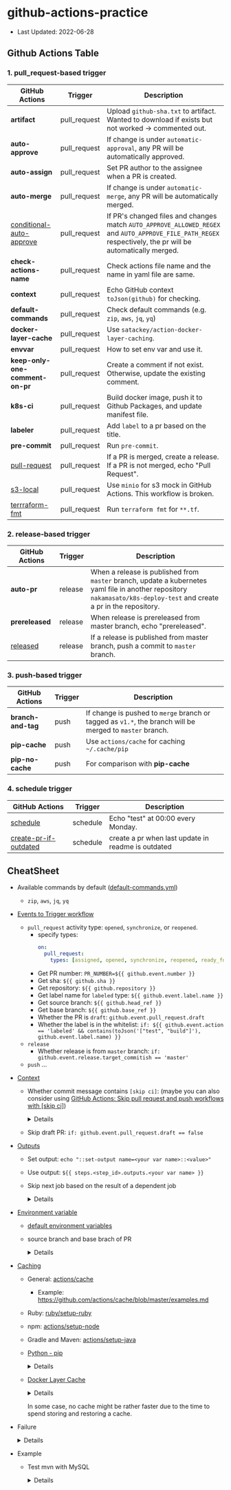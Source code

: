 # github-actions-practice

- Last Updated: 2022-06-28

## Github Actions Table

### 1. pull_request-based trigger

|GitHub Actions|Trigger|Description|
|---|---|---|
|**artifact**| pull_request | Upload `github-sha.txt` to artifact. Wanted to download if exists but not worked -> commented out.|
|**auto-approve**|pull_request| If change is under `automatic-approval`, any PR will be automatically approved.|
|**auto-assign**|pull_request| Set PR author to the assignee when a PR is created.|
|**auto-merge**|pull_request| If change is under `automatic-merge`, any PR will be automatically merged.|
|[conditional-auto-approve](.github/workflows/conditional-auto-approve.yml)|pull_request|If PR's changed files and changes match `AUTO_APPROVE_ALLOWED_REGEX` and `AUTO_APPROVE_FILE_PATH_REGEX` respectively, the pr will be automatically merged. |
|**check-actions-name**|pull_request|Check actions file name and the name in yaml file are same.|
|**context**|pull_request|Echo GitHub context `toJson(github)` for checking.|
|**default-commands**|pull_request|Check default commands (e.g. `zip`, `aws`, `jq`, `yq`)|
|**docker-layer-cache**|pull_request|Use `satackey/action-docker-layer-caching`.|
|**envvar**|pull_request|How to set env var and use it.|
|**keep-only-one-comment-on-pr**|pull_request|Create a comment if not exist. Otherwise, update the existing comment.|
|**k8s-ci**|pull_request|Build docker image, push it to Github Packages, and update manifest file.|
|**labeler**|pull_request|Add `label` to a pr based on the title.|
|**pre-commit**|pull_request|Run `pre-commit`.|
|[pull-request](.github/workflows/pull-request.yml)|pull_request|If a PR is merged, create a release. If a PR is not merged, echo "Pull Request".|
|[s3-local](.github/workflows/s3-local.yml)|pull_request|Use `minio` for s3 mock in GitHub Actions. This workflow is broken.|
|[terrraform-fmt](.github/workflows/terraform-fmt.yml)|pull_request|Run `terraform fmt` for `**.tf`.|

### 2. release-based trigger

|GitHub Actions|Trigger|Description|
|---|---|---|
|**auto-pr**|release| When a release is published from `master` branch, update a kubernetes yaml file in another repository `nakamasato/k8s-deploy-test` and create a pr in the repository.|
|**prereleased**|release|When release is prereleased from master branch, echo "prereleased".|
|[released](.github/workflows/released.yml)|release|If a release is published from master branch, push a commit to `master` branch.|

### 3. push-based trigger

|GitHub Actions|Trigger|Description|
|---|---|---|
|**branch-and-tag**|push| If change is pushed to `merge` branch or tagged as `v1.*`, the branch will be merged to `master` branch.|
|**pip-cache**|push|Use `actions/cache` for caching `~/.cache/pip`|
|**pip-no-cache**|push|For comparison with **pip-cache**|

### 4. schedule trigger

|GitHub Actions|Trigger|Description|
|---|---|---|
|[schedule](.github/workflows/schedule.yml)|schedule|Echo "test" at 00:00 every Monday.|
|[create-pr-if-outdated](.github/workflows/create-pr-if-outdated.yml)|schedule|create a pr when last update in readme is outdated|

## CheatSheet
- Available commands by default ([default-commands.yml](.github/workflows/default-commands.yml))
    - `zip`, `aws`, `jq`, `yq`
- [Events to Trigger workflow](https://docs.github.com/en/actions/reference/events-that-trigger-workflows)
    - `pull_request`
        activity type: `opened`, `synchronize`, or `reopened`.
        - specify types:
            ```yaml
            on:
              pull_request:
                types: [assigned, opened, synchronize, reopened, ready_for_review]
            ```
        - Get PR number: `PR_NUMBER=${{ github.event.number }}`
        - Get sha: `${{ github.sha }}`
        - Get repository: `${{ github.repository }}`
        - Get label name for `labeled` type: `${{ github.event.label.name }}`
        - Get source branch: `${{ github.head_ref }}`
        - Get base branch: `${{ github.base_ref }}`
        - Whether the PR is `draft`: `github.event.pull_request.draft`
        - Whether the label is in the whitelist: `if: ${{ github.event.action == 'labeled' && contains(toJson('["test", "build"]'), github.event.label.name) }}`
    - `release`
        - Whether release is from `master` branch: `if: github.event.release.target_commitish == 'master'`
    - `push`
    ...

- [Context](https://docs.github.com/en/actions/reference/context-and-expression-syntax-for-github-actions#contexts)
    - Whether commit message contains `[skip ci]`: (maybe you can also consider using [GitHub Actions: Skip pull request and push workflows with [skip ci]](https://github.blog/changelog/2021-02-08-github-actions-skip-pull-request-and-push-workflows-with-skip-ci/))

        <details>

        ```yaml
        if: contains(github.event.head_commit.message, '[skip ci]') == false
        ```

        </details>
    - Skip draft PR: `if: github.event.pull_request.draft == false`
- [Outputs](https://docs.github.com/en/actions/learn-github-actions/workflow-syntax-for-github-actions#jobsjob_idoutputs)

    - Set output: `echo "::set-output name=<your var name>::<value>"`
    - Use output: `${{ steps.<step_id>.outputs.<your var name> }}`
    - Skip next job based on the result of a dependent job

        <details>

        ```yaml
          skipci:
            runs-on: ubuntu-18.04
            outputs:
              is_skip: ${{ steps.is_skip.outputs.is_skip }}
            steps:
              - name: Set is_skip
                id: is_skip
                run: echo "::set-output name=is_skip::${{ contains(github.event.head_commit.message, '[skip ci]') }}"
              - run: echo "[skip ci] ${{ steps.is_skip.outputs.is_skip }}"

          test:
            runs-on: ubuntu-18.04
            needs: skipci
            if: ${{ ! needs.skipci.outputs.is_skip }}
            steps:
        ```

        </details>
- [Environment variable](https://docs.github.com/en/actions/learn-github-actions/environment-variables)
    - [default environment variables](https://docs.github.com/en/actions/configuring-and-managing-workflows/using-environment-variables#default-environment-variables)
    - source branch and base brach of PR

        <details>

        ```yaml
        env:
          SOURCE_BRANCH: ${{ github.head_ref }}
          BASE_BRANCH: ${{ github.base_ref }}
        ```

        </details>


- [Caching](https://docs.github.com/en/actions/advanced-guides/caching-dependencies-to-speed-up-workflows)

    - General: [actions/cache](https://github.com/actions/cache)
        - Example: https://github.com/actions/cache/blob/master/examples.md
    - Ruby: [ruby/setup-ruby](https://github.com/ruby/setup-ruby#caching-bundle-install-automatically)
    - npm: [actions/setup-node](https://github.com/actions/setup-node)
    - Gradle and Maven: [actions/setup-java](https://github.com/actions/setup-java)
    - [Python - pip](https://github.com/actions/cache/blob/master/examples.md#python---pip)
        <details>

        - Case1: No cache:
            - pip install: 14s
        - Case2: With cache:
            - action/cache: 3s
            - pip install: 0s (skipped)
            - action/cache: 0s (skipped)

        </details>
    - [Docker Layer Cache](https://github.com/marketplace/actions/docker-layer-caching)

        <details>

        Example Docker image:
        - Case1: No cache:
            - Build Docker image: 3m 13s
        - Case2: with cache but couldn't use layer cache:
            - Run satackey/action-docker-layer-caching@v0.0.8: 2m 30s
            - Build Docker image: 3m10s
            - Run satackey/action-docker-layer-caching@v0.0.8: 3m 58s
        - Case3: with cache and all the layers could use cache:
            - Run satackey/action-docker-layer-caching@v0.0.8: 3m 48s
            - Build Docker image: 1s
            - Run satackey/action-docker-layer-caching@v0.0.8: 3m 40s
        </details>

        In some case, no cache might be rather faster due to the time to spend storing and restoring a cache.
- Failure

    <details>

    ```yaml
    name: status

    on: pull_request

    jobs:
      just-fail:
        if: github.event.pull_request.draft == true
        runs-on: ubuntu-latest
        steps:
          - id: fail_step
            run: exit 1

          - run: echo ${{ steps.fail_step.outcome }} # not called

      fail-with-post-process:
        if: github.event.pull_request.draft == true
        runs-on: ubuntu-latest
        steps:
          - id: fail_step
            continue-on-error: true
            run: exit 1

          - name: post process regardless of sucess or failure
            run: echo ${{ steps.fail_step.outcome }} # failure

          - name: make it fail when the first step failed
            if: steps.fail_step.outcome == 'failure'
            run: exit 1

      succeed-with-post-process:
        if: github.event.pull_request.draft == true
        runs-on: ubuntu-latest
        steps:
          - id: succeed_step
            continue-on-error: true
            run: echo succeed

          - name: post process regardless of sucess or failure
            run: echo ${{ steps.fail_step.outcome }} # success

          - name: make it fail when the first step failed
            if: steps.fail_step.outcome == 'failure'
            run: exit 1

      fail-with-post-process-for-failure:
        if: github.event.pull_request.draft == true
        runs-on: ubuntu-latest
        steps:
          - id: fail_step
            run: exit 1

          - if: failure()
            name: post process only called when the first step fails
            run: echo ${{ steps.fail_step.outcome }} # failure

      succeed-with-post-process-for-failure:
        if: github.event.pull_request.draft == true
        runs-on: ubuntu-latest
        steps:
          - id: succeed_step
            run: echo succeed

          - if: failure()
            name: post process only called when the first step fails
            run: echo ${{ steps.fail_step.outcome }}

      succeed:
        runs-on: ubuntu-latest
        steps:
          - id: suceed_step
            continue-on-error: true
            run: echo succeed

          - run: echo ${{ steps.suceed_step.outcome }} # success

          - if: steps.fail_step.outcome == 'failure'
            run: exit 1
    ```

    </details>

- Example
    - Test mvn with MySQL

        <details>

        ```yaml
          test:
            runs-on: ubuntu-latest

            services:
              mysql:
                image: mysql:5.7
                options: --health-cmd "mysqladmin ping -h localhost" --health-interval 20s --health-timeout 10s --health-retries 10
                ports:
                  - 3306
                env:
                  MYSQL_ROOT_PASSWORD: root_password
                  MYSQL_DATABASE: test_db

            steps:
              - uses: actions/checkout@v1
              - uses: actions/cache@v1
                with:
                  path: ~/.m2/repository
                  key: ${{ runner.os }}-maven-${{ hashFiles('**/pom.xml') }}
                  restore-keys: |
                    ${{ runner.os }}-maven-
              - name: Set up JDK 1.8
                uses: actions/setup-java@v1
                with:
                  java-version: 1.8
              - name: Test with Maven
                env:
                  MYSQL_PORT: ${{ job.services.mysql.ports[3306] }}
                  MYSQL_HOST: 127.0.0.1
                  MYSQL_USERNAME: root
                  MYSQL_PASSWORD: root_password
                  MYSQL_DB: test_db
                run: mvn test
        ```

        </details>
